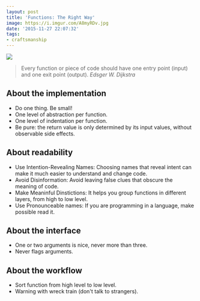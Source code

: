 ```yaml
---
layout: post
title: 'Functions: The Right Way'
image: https://i.imgur.com/A8myRDv.jpg
date: '2015-11-27 22:07:32'
tags:
- craftsmanship
---
```


![](https://i.imgur.com/Ve9my2x.png)

> Every function or piece of code should have one entry point (input) and one exit point (output).
<cite>Edsger W. Dijkstra</cite>

## About the implementation

- Do one thing. Be small!
- One level of abstraction per function.
- One level of indentation per function.
- Be pure: the return value is only determined by its input values, without observable side effects.

## About readability

- Use Intention-Revealing Names: Choosing names that reveal intent can make it much easier to understand and change code.
- Avoid Disinformation: Avoid leaving false clues that obscure the meaning of code.
- Make Meaninful Dinstictions: It helps you group functions in different layers, from high to low level.
- Use Pronounceable names: If you are programming in a language, make possible read it.

## About the interface

- One or two arguments is nice, never more than three.
- Never flags arguments.

## About the workflow

- Sort function from high level to low level.
- Warning with wreck train (don't talk to strangers).
